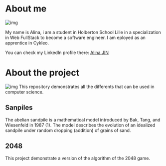 # About me

![img]([https://test.logicmojo.com/assets/dist/new_pages/images/types-of-algorithm.png](https://www.entreprises-magazine.com/wp-content/uploads/2020/12/Holberton.png))

My name is Alina, i am a student in Holberton School Lille in a specialization in Web FullStack to become a software engineer. I am eployed as an apprentice in Cykleo.

You can check my LinkedIn profile there: [Alina JIN](https://fr.linkedin.com/in/alina-jin-475276254)

# About the project
![img](https://test.logicmojo.com/assets/dist/new_pages/images/types-of-algorithm.png)
This repository demonstrates all the differents that can be used in computer science.

## Sanpiles
The abelian sandpile is a mathematical model introduced by Bak, Tang, and Wiesenfeld in 1987 (1). The model describes the evolution of an idealized sandpile under random dropping (addition) of grains of sand.

## 2048
This project demonstrate a version of the algorithm of the 2048 game. 
